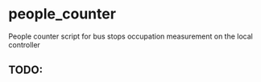 # people_counter
People counter script for bus stops occupation measurement on the local controller

## TODO:

